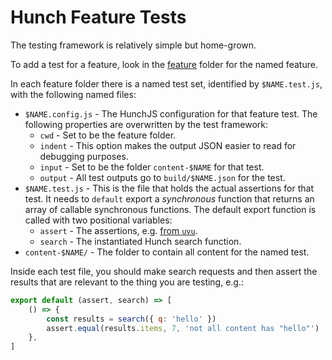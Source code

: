 # Hunch Feature Tests

The testing framework is relatively simple but home-grown.

To add a test for a feature, look in the [feature](./feature) folder for the named feature.

In each feature folder there is a named test set, identified by `$NAME.test.js`, with the following named files:

- `$NAME.config.js` - The HunchJS configuration for that feature test. The following properties are overwritten by the test framework:
  - `cwd` - Set to be the feature folder.
  - `indent` - This option makes the output JSON easier to read for debugging purposes.
  - `input` - Set to be the folder `content-$NAME` for that test.
  - `output` - All test outputs go to `build/$NAME.json` for the test.
- `$NAME.test.js` - This is the file that holds the actual assertions for that test. It needs to `default` export a *synchronous* function that returns an array of callable synchronous functions. The default export function is called with two positional variables:
  - `assert` - The assertions, e.g. [from `uvu`](https://github.com/lukeed/uvu/blob/master/docs/api.assert.md).
  - `search` - The instantiated Hunch search function.
- `content-$NAME/` - The folder to contain all content for the named test.

Inside each test file, you should make search requests and then assert the results that are relevant to the thing you are testing, e.g.:

```js
export default (assert, search) => [
	() => {
		const results = search({ q: 'hello' })
		assert.equal(results.items, 7, 'not all content has "hello"')
	},
]
```

